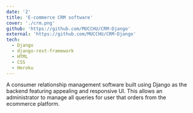 ```yaml
---
date: '2'
title: 'E-commerce CRM software'
cover: './crm.png'
github: 'https://github.com/MUCCHU/CRM-Django'
external: 'https://github.com/MUCCHU/CRM-Django'
tech:
  - Django
  - django-rest-framework
  - HTML
  - CSS
  - Heroku
---
```


A consumer relationship management software built using Django as the backend featuring appealing and responsive UI. This allows an administrator to manage all queries for user that orders from the ecommerce platform.
